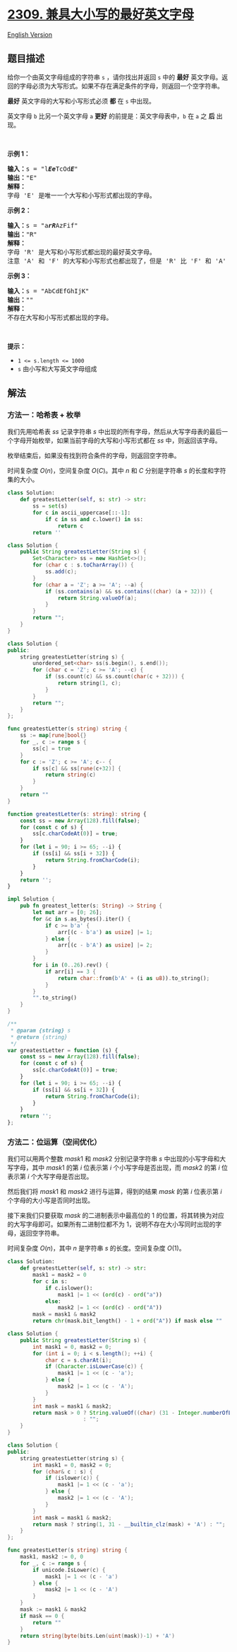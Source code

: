 # [2309. 兼具大小写的最好英文字母](https://leetcode.cn/problems/greatest-english-letter-in-upper-and-lower-case)

[English Version](/solution/2300-2399/2309.Greatest%20English%20Letter%20in%20Upper%20and%20Lower%20Case/README_EN.md)

<!-- tags:哈希表,字符串,枚举 -->

## 题目描述

<!-- 这里写题目描述 -->

<p>给你一个由英文字母组成的字符串 <code>s</code> ，请你找出并返回 <code>s</code> 中的 <strong>最好</strong> 英文字母。返回的字母必须为大写形式。如果不存在满足条件的字母，则返回一个空字符串。</p>

<p><strong>最好</strong> 英文字母的大写和小写形式必须 <strong>都</strong> 在 <code>s</code> 中出现。</p>

<p>英文字母 <code>b</code> 比另一个英文字母&nbsp;<code>a</code>&nbsp;<strong>更好</strong> 的前提是：英文字母表中，<code>b</code> 在 <code>a</code> 之 <strong>后</strong> 出现。</p>

<p>&nbsp;</p>

<p><strong>示例 1：</strong></p>

<pre>
<strong>输入：</strong>s = "l<em><strong>Ee</strong></em>TcOd<em><strong>E</strong></em>"
<strong>输出：</strong>"E"
<strong>解释：</strong>
字母 'E' 是唯一一个大写和小写形式都出现的字母。</pre>

<p><strong>示例 2：</strong></p>

<pre>
<strong>输入：</strong>s = "a<em><strong>rR</strong></em>AzFif"
<strong>输出：</strong>"R"
<strong>解释：</strong>
字母 'R' 是大写和小写形式都出现的最好英文字母。
注意 'A' 和 'F' 的大写和小写形式也都出现了，但是 'R' 比 'F' 和 'A' 更好。
</pre>

<p><strong>示例 3：</strong></p>

<pre>
<strong>输入：</strong>s = "AbCdEfGhIjK"
<strong>输出：</strong>""
<strong>解释：</strong>
不存在大写和小写形式都出现的字母。
</pre>

<p>&nbsp;</p>

<p><strong>提示：</strong></p>

<ul>
	<li><code>1 &lt;= s.length &lt;= 1000</code></li>
	<li><code>s</code> 由小写和大写英文字母组成</li>
</ul>

## 解法

### 方法一：哈希表 + 枚举

我们先用哈希表 $ss$ 记录字符串 $s$ 中出现的所有字母，然后从大写字母表的最后一个字母开始枚举，如果当前字母的大写和小写形式都在 $ss$ 中，则返回该字母。

枚举结束后，如果没有找到符合条件的字母，则返回空字符串。

时间复杂度 $O(n)$，空间复杂度 $O(C)$。其中 $n$ 和 $C$ 分别是字符串 $s$ 的长度和字符集的大小。

<!-- tabs:start -->

```python
class Solution:
    def greatestLetter(self, s: str) -> str:
        ss = set(s)
        for c in ascii_uppercase[::-1]:
            if c in ss and c.lower() in ss:
                return c
        return ''
```

```java
class Solution {
    public String greatestLetter(String s) {
        Set<Character> ss = new HashSet<>();
        for (char c : s.toCharArray()) {
            ss.add(c);
        }
        for (char a = 'Z'; a >= 'A'; --a) {
            if (ss.contains(a) && ss.contains((char) (a + 32))) {
                return String.valueOf(a);
            }
        }
        return "";
    }
}
```

```cpp
class Solution {
public:
    string greatestLetter(string s) {
        unordered_set<char> ss(s.begin(), s.end());
        for (char c = 'Z'; c >= 'A'; --c) {
            if (ss.count(c) && ss.count(char(c + 32))) {
                return string(1, c);
            }
        }
        return "";
    }
};
```

```go
func greatestLetter(s string) string {
	ss := map[rune]bool{}
	for _, c := range s {
		ss[c] = true
	}
	for c := 'Z'; c >= 'A'; c-- {
		if ss[c] && ss[rune(c+32)] {
			return string(c)
		}
	}
	return ""
}
```

```ts
function greatestLetter(s: string): string {
    const ss = new Array(128).fill(false);
    for (const c of s) {
        ss[c.charCodeAt(0)] = true;
    }
    for (let i = 90; i >= 65; --i) {
        if (ss[i] && ss[i + 32]) {
            return String.fromCharCode(i);
        }
    }
    return '';
}
```

```rust
impl Solution {
    pub fn greatest_letter(s: String) -> String {
        let mut arr = [0; 26];
        for &c in s.as_bytes().iter() {
            if c >= b'a' {
                arr[(c - b'a') as usize] |= 1;
            } else {
                arr[(c - b'A') as usize] |= 2;
            }
        }
        for i in (0..26).rev() {
            if arr[i] == 3 {
                return char::from(b'A' + (i as u8)).to_string();
            }
        }
        "".to_string()
    }
}
```

```js
/**
 * @param {string} s
 * @return {string}
 */
var greatestLetter = function (s) {
    const ss = new Array(128).fill(false);
    for (const c of s) {
        ss[c.charCodeAt(0)] = true;
    }
    for (let i = 90; i >= 65; --i) {
        if (ss[i] && ss[i + 32]) {
            return String.fromCharCode(i);
        }
    }
    return '';
};
```

<!-- tabs:end -->

### 方法二：位运算（空间优化）

我们可以用两个整数 $mask1$ 和 $mask2$ 分别记录字符串 $s$ 中出现的小写字母和大写字母，其中 $mask1$ 的第 $i$ 位表示第 $i$ 个小写字母是否出现，而 $mask2$ 的第 $i$ 位表示第 $i$ 个大写字母是否出现。

然后我们将 $mask1$ 和 $mask2$ 进行与运算，得到的结果 $mask$ 的第 $i$ 位表示第 $i$ 个字母的大小写是否同时出现。

接下来我们只要获取 $mask$ 的二进制表示中最高位的 $1$ 的位置，将其转换为对应的大写字母即可。如果所有二进制位都不为 $1$，说明不存在大小写同时出现的字母，返回空字符串。

时间复杂度 $O(n)$，其中 $n$ 是字符串 $s$ 的长度。空间复杂度 $O(1)$。

<!-- tabs:start -->

```python
class Solution:
    def greatestLetter(self, s: str) -> str:
        mask1 = mask2 = 0
        for c in s:
            if c.islower():
                mask1 |= 1 << (ord(c) - ord("a"))
            else:
                mask2 |= 1 << (ord(c) - ord("A"))
        mask = mask1 & mask2
        return chr(mask.bit_length() - 1 + ord("A")) if mask else ""
```

```java
class Solution {
    public String greatestLetter(String s) {
        int mask1 = 0, mask2 = 0;
        for (int i = 0; i < s.length(); ++i) {
            char c = s.charAt(i);
            if (Character.isLowerCase(c)) {
                mask1 |= 1 << (c - 'a');
            } else {
                mask2 |= 1 << (c - 'A');
            }
        }
        int mask = mask1 & mask2;
        return mask > 0 ? String.valueOf((char) (31 - Integer.numberOfLeadingZeros(mask) + 'A'))
                        : "";
    }
}
```

```cpp
class Solution {
public:
    string greatestLetter(string s) {
        int mask1 = 0, mask2 = 0;
        for (char& c : s) {
            if (islower(c)) {
                mask1 |= 1 << (c - 'a');
            } else {
                mask2 |= 1 << (c - 'A');
            }
        }
        int mask = mask1 & mask2;
        return mask ? string(1, 31 - __builtin_clz(mask) + 'A') : "";
    }
};
```

```go
func greatestLetter(s string) string {
	mask1, mask2 := 0, 0
	for _, c := range s {
		if unicode.IsLower(c) {
			mask1 |= 1 << (c - 'a')
		} else {
			mask2 |= 1 << (c - 'A')
		}
	}
	mask := mask1 & mask2
	if mask == 0 {
		return ""
	}
	return string(byte(bits.Len(uint(mask))-1) + 'A')
}
```

<!-- tabs:end -->

<!-- end -->
